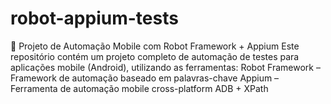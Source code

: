 # robot-appium-tests
🤖 Projeto de Automação Mobile com Robot Framework + Appium Este repositório contém um projeto completo de automação de testes para aplicações mobile (Android), utilizando as ferramentas:  Robot Framework – Framework de automação baseado em palavras-chave  Appium – Ferramenta de automação mobile cross-platform  ADB + XPath 
